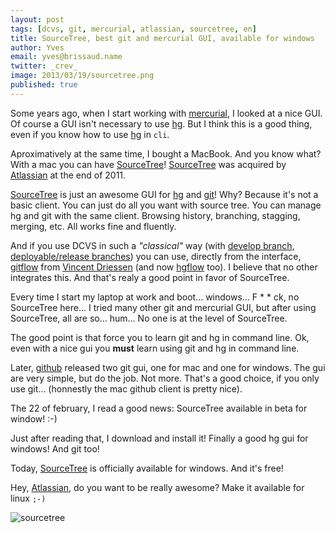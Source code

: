 ```yaml
---
layout: post
tags: [dcvs, git, mercurial, atlassian, sourcetree, en]
title: SourceTree, best git and mercurial GUI, available for windows
author: Yves
email: yves@brissaud.name
twitter: _crev_
image: 2013/03/19/sourcetree.png
published: true
---
```


Some years ago, when I start working with [mercurial][hg], I looked at a nice GUI. Of course a GUI isn't necessary to use [hg][]. But I think this is a good thing, even if you know how to use [hg][] in `cli`.

Aproximatively at the same time, I bought a MacBook. And you know what? With a mac you can have [SourceTree][]! [SourceTree][] was acquired by [Atlassian][] at the end of 2011.

[SourceTree][] is just an awesome GUI for [hg][] and [git][]! Why? Because it's not a basic client. You can just do all you want with source tree. You can manage hg and git with the same client. Browsing history, branching, stagging, merging, etc. All works fine and fluently.

And if you use DCVS in such a _"classical"_ way (with [develop branch, deployable/release branches][branching]) you can use, directly from the interface, [gitflow][] from [Vincent Driessen][nvie] (and now [hgflow][] too). I believe that no other integrates this. And that's realy a good point in favor of SourceTree.

Every time I start my laptop at work and boot... windows... F * * ck, no SourceTree here... I tried many other git and mercurial GUI, but after using SourceTree, all are so... hum... No one is at the level of SourceTree.

The good point is that force you to learn git and hg in command line. Ok, even with a nice gui you **must** learn using git and hg in command line.

Later, [github][] released two git gui, one for mac and one for windows. The gui are very simple, but do the job. Not more. That's a good choice, if you only use git... (honnestly the mac github client is pretty nice).

The 22 of february, I read a good news: SourceTree available in beta for window! :-)

Just after reading that, I download and install it! Finally a good hg gui for windows! And git too!

Today, [SourceTree][] is officially available for windows. And it's free!

Hey, [Atlassian][], do you want to be really awesome? Make it available for linux `;-)`

![sourcetree](sourcetree.png)

[hg]: http://mercurial.selenic.com/
[git]: http://mercurial.selenic.com/
[Atlassian]: http://atlassian.com
[SourceTree]: http://www.sourcetreeapp.com/
[github]: https://github.com
[nvie]: https://twitter.com/nvie
[hgflow]: https://bitbucket.org/yinwm/hgflow/wiki/Home
[gitflow]: https://github.com/nvie/gitflow
[branching]: http://nvie.com/posts/a-successful-git-branching-model/
